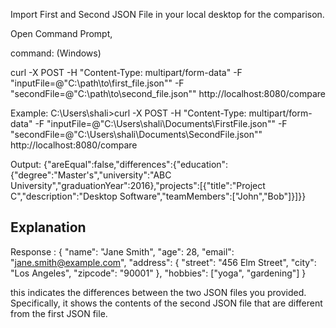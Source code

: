 Import First and Second JSON File in your local desktop for the comparison.

Open Command Prompt,

command: (Windows)

curl -X POST -H "Content-Type: multipart/form-data" -F "inputFile=@\"C:\path\to\first_file.json\"" -F "secondFile=@\"C:\path\to\second_file.json\"" http://localhost:8080/compare


Example:
C:\Users\shali>curl -X POST -H "Content-Type: multipart/form-data" -F "inputFile=@\"C:\Users\shali\Documents\FirstFile.json\"" -F "secondFile=@\"C:\Users\shali\Documents\SecondFile.json\"" http://localhost:8080/compare


Output:
{"areEqual":false,"differences":{"education":{"degree":"Master's","university":"ABC University","graduationYear":2016},"projects":[{"title":"Project C","description":"Desktop Software","teamMembers":["John","Bob"]}]}}


Explanation
--------------
Response :
{
  "name": "Jane Smith",
  "age": 28,
  "email": "jane.smith@example.com",
  "address": {
    "street": "456 Elm Street",
    "city": "Los Angeles",
    "zipcode": "90001"
  },
  "hobbies": ["yoga", "gardening"]
}

this indicates the differences between the two JSON files you provided. Specifically, it shows the contents of the second JSON file that are different from the first JSON file.
